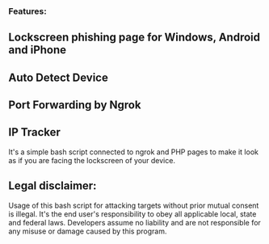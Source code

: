 ### Features:

## Lockscreen phishing page for Windows, Android and iPhone
## Auto Detect Device
## Port Forwarding by Ngrok
## IP Tracker

It's a simple bash script connected to ngrok and PHP pages to make it look as if you are facing the lockscreen of your device.

## Legal disclaimer:

Usage of this bash script for attacking targets without prior mutual consent is illegal. It's the end user's responsibility to obey all applicable local, state and federal laws. Developers assume no liability and are not responsible for any misuse or damage caused by this program. 
